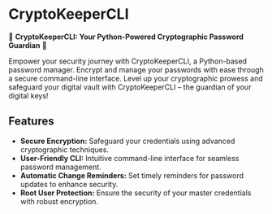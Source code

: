 # CryptoKeeperCLI

🔐 **CryptoKeeperCLI: Your Python-Powered Cryptographic Password Guardian** 🐍

Empower your security journey with CryptoKeeperCLI, a Python-based password manager. Encrypt and manage your passwords with ease through a secure command-line interface. Level up your cryptographic prowess and safeguard your digital vault with CryptoKeeperCLI – the guardian of your digital keys!

## Features

- **Secure Encryption:** Safeguard your credentials using advanced cryptographic techniques.
- **User-Friendly CLI:** Intuitive command-line interface for seamless password management.
- **Automatic Change Reminders:** Set timely reminders for password updates to enhance security.
- **Root User Protection:** Ensure the security of your master credentials with robust encryption.